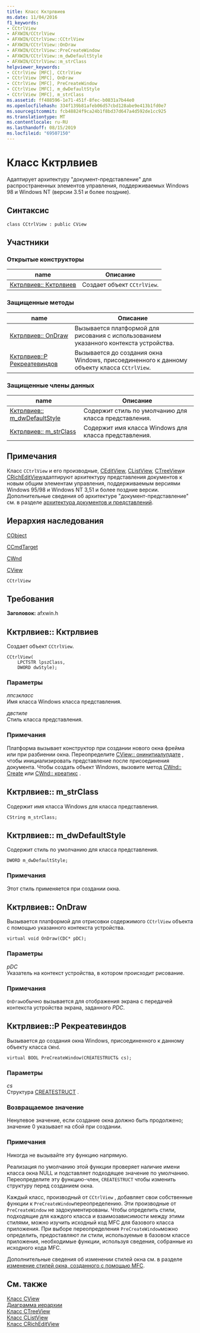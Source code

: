 ```yaml
---
title: Класс Кктрлвиев
ms.date: 11/04/2016
f1_keywords:
- CCtrlView
- AFXWIN/CCtrlView
- AFXWIN/CCtrlView::CCtrlView
- AFXWIN/CCtrlView::OnDraw
- AFXWIN/CCtrlView::PreCreateWindow
- AFXWIN/CCtrlView::m_dwDefaultStyle
- AFXWIN/CCtrlView::m_strClass
helpviewer_keywords:
- CCtrlView [MFC], CCtrlView
- CCtrlView [MFC], OnDraw
- CCtrlView [MFC], PreCreateWindow
- CCtrlView [MFC], m_dwDefaultStyle
- CCtrlView [MFC], m_strClass
ms.assetid: ff488596-1e71-451f-8fec-b0831a7b44e0
ms.openlocfilehash: 334f139b81afeb06d57cbd128abe9e413b1fd0e7
ms.sourcegitcommit: fcb48824f9ca24b1f8bd37d647a4d592de1cc925
ms.translationtype: MT
ms.contentlocale: ru-RU
ms.lasthandoff: 08/15/2019
ms.locfileid: "69507150"
---
```

# <a name="cctrlview-class"></a>Класс Кктрлвиев

Адаптирует архитектуру "документ-представление" для распространенных элементов управления, поддерживаемых Windows 98 и Windows NT (версии 3.51 и более поздние).

## <a name="syntax"></a>Синтаксис

```
class CCtrlView : public CView
```

## <a name="members"></a>Участники

### <a name="public-constructors"></a>Открытые конструкторы

|name|Описание|
|----------|-----------------|
|[Кктрлвиев:: Кктрлвиев](#cctrlview)|Создает объект `CCtrlView`.|

### <a name="protected-methods"></a>Защищенные методы

|name|Описание|
|----------|-----------------|
|[Кктрлвиев:: OnDraw](#ondraw)|Вызывается платформой для рисования с использованием указанного контекста устройства.|
|[Кктрлвиев::P Рекреатевиндов](#precreatewindow)|Вызывается до создания окна Windows, присоединенного к данному объекту класса `CCtrlView`.|

### <a name="protected-data-members"></a>Защищенные члены данных

|name|Описание|
|----------|-----------------|
|[Кктрлвиев:: m_dwDefaultStyle](#m_dwdefaultstyle)|Содержит стиль по умолчанию для класса представления.|
|[Кктрлвиев:: m_strClass](#m_strclass)|Содержит имя класса Windows для класса представления.|

## <a name="remarks"></a>Примечания

Класс `CCtrlView` и его производные, [CEditView](../../mfc/reference/ceditview-class.md), [CListView](../../mfc/reference/clistview-class.md), [CTreeView](../../mfc/reference/ctreeview-class.md)и [CRichEditView](../../mfc/reference/cricheditview-class.md)адаптируют архитектуру представления документов к новым общим элементам управления, поддерживаемым версиями Windows 95/98 и Windows NT 3,51 и более поздние версии. Дополнительные сведения об архитектуре "документ-представление" см. в разделе [архитектура документов и представлений](../../mfc/document-view-architecture.md).

## <a name="inheritance-hierarchy"></a>Иерархия наследования

[CObject](../../mfc/reference/cobject-class.md)

[CCmdTarget](../../mfc/reference/ccmdtarget-class.md)

[CWnd](../../mfc/reference/cwnd-class.md)

[CView](../../mfc/reference/cview-class.md)

`CCtrlView`

## <a name="requirements"></a>Требования

**Заголовок:** afxwin.h

##  <a name="cctrlview"></a>Кктрлвиев:: Кктрлвиев

Создает объект `CCtrlView`.

```
CCtrlView(
    LPCTSTR lpszClass,
    DWORD dwStyle);
```

### <a name="parameters"></a>Параметры

*лпсзкласс*<br/>
Имя класса Windows класса представления.

*двстиле*<br/>
Стиль класса представления.

### <a name="remarks"></a>Примечания

Платформа вызывает конструктор при создании нового окна фрейма или при разбиении окна. Переопределите [CView:: онинитиалупдате](../../mfc/reference/cview-class.md#oninitialupdate) , чтобы инициализировать представление после присоединения документа. Чтобы создать объект Windows, вызовите метод [CWnd:: Create](../../mfc/reference/cwnd-class.md#create) или [CWnd:: креатикс](../../mfc/reference/cwnd-class.md#createex) .

##  <a name="m_strclass"></a>Кктрлвиев:: m_strClass

Содержит имя класса Windows для класса представления.

```
CString m_strClass;
```

##  <a name="m_dwdefaultstyle"></a>Кктрлвиев:: m_dwDefaultStyle

Содержит стиль по умолчанию для класса представления.

```
DWORD m_dwDefaultStyle;
```

### <a name="remarks"></a>Примечания

Этот стиль применяется при создании окна.

##  <a name="ondraw"></a>Кктрлвиев:: OnDraw

Вызывается платформой для отрисовки содержимого `CCtrlView` объекта с помощью указанного контекста устройства.

```
virtual void OnDraw(CDC* pDC);
```

### <a name="parameters"></a>Параметры

*pDC*<br/>
Указатель на контекст устройства, в котором происходит рисование.

### <a name="remarks"></a>Примечания

`OnDraw`обычно вызывается для отображения экрана с передачей контекста устройства экрана, заданного *PDC*.

##  <a name="precreatewindow"></a>Кктрлвиев::P Рекреатевиндов

Вызывается до создания окна Windows, присоединенного к данному объекту класса `CWnd`.

```
virtual BOOL PreCreateWindow(CREATESTRUCT& cs);
```

### <a name="parameters"></a>Параметры

*cs*<br/>
Структура [CREATESTRUCT](/windows/win32/api/winuser/ns-winuser-createstructw) .

### <a name="return-value"></a>Возвращаемое значение

Ненулевое значение, если создание окна должно быть продолжено; значение 0 указывает на сбой при создании.

### <a name="remarks"></a>Примечания

Никогда не вызывайте эту функцию напрямую.

Реализация по умолчанию этой функции проверяет наличие имени класса окна NULL и подставляет подходящее значение по умолчанию. Переопределите эту функцию-член, `CREATESTRUCT` чтобы изменить структуру перед созданием окна.

Каждый класс, производный от `CCtrlView` , добавляет свои собственные функции к `PreCreateWindow`переопределению. Эти производные от `PreCreateWindow` не задокументированы. Чтобы определить стили, подходящие для каждого класса и взаимозависимости между этими стилями, можно изучить исходный код MFC для базового класса приложения. При выборе переопределения `PreCreateWindow`можно определить, предоставляют ли стили, используемые в базовом классе приложения, необходимые функции, используя сведения, собранные из исходного кода MFC.

Дополнительные сведения об изменении стилей окна см. в разделе [изменение стилей окна, созданного с помощью MFC](../../mfc/changing-the-styles-of-a-window-created-by-mfc.md).

## <a name="see-also"></a>См. также

[Класс CView](../../mfc/reference/cview-class.md)<br/>
[Диаграмма иерархии](../../mfc/hierarchy-chart.md)<br/>
[Класс CTreeView](../../mfc/reference/ctreeview-class.md)<br/>
[Класс CListView](../../mfc/reference/clistview-class.md)<br/>
[Класс CRichEditView](../../mfc/reference/cricheditview-class.md)
